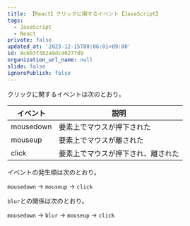 ```yaml
---
title: 【React】クリックに関するイベント【JavaScript】
tags:
  - JavaScript
  - React
private: false
updated_at: '2023-12-15T00:06:01+09:00'
id: 8c603f382a9dc40277d9
organization_url_name: null
slide: false
ignorePublish: false
---
```

クリックに関するイベントは次のとおり。

| イベント | 説明 |
| ---- | ---- |
| mousedown | 要素上でマウスが押下された |
| mouseup | 要素上でマウスが離された |
| click | 要素上でマウスが押下され、離された |

イベントの発生順は次のとおり。

`mousedown` → `mouseup` → `click`

`blur`との関係は次のとおり。

`mousedown` → `blur` → `mouseup` → `click`

